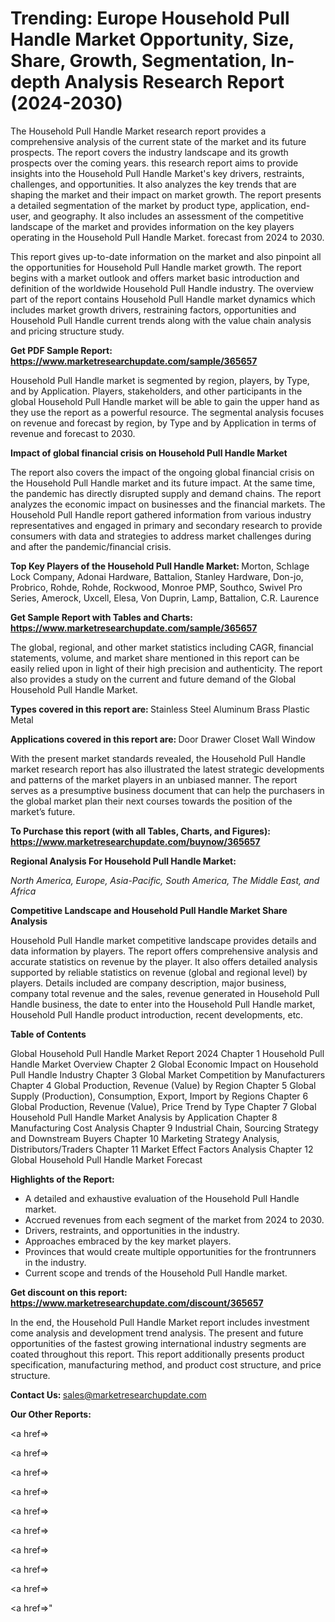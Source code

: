 # Trending: Europe Household Pull Handle Market Opportunity, Size, Share, Growth, Segmentation, In-depth Analysis Research Report (2024-2030)

The Household Pull Handle Market research report provides a comprehensive analysis of the current state of the market and its future prospects. The report covers the industry landscape and its growth prospects over the coming years. this research report aims to provide insights into the Household Pull Handle Market's key drivers, restraints, challenges, and opportunities. It also analyzes the key trends that are shaping the market and their impact on market growth. The report presents a detailed segmentation of the market by product type, application, end-user, and geography. It also includes an assessment of the competitive landscape of the market and provides information on the key players operating in the Household Pull Handle Market. forecast from 2024 to 2030.

This report gives up-to-date information on the market and also pinpoint all the opportunities for Household Pull Handle market growth. The report begins with a market outlook and offers market basic introduction and definition of the worldwide Household Pull Handle industry. The overview part of the report contains Household Pull Handle market dynamics which includes market growth drivers, restraining factors, opportunities and Household Pull Handle current trends along with the value chain analysis and pricing structure study.

<strong><b>Get PDF Sample Report: <a href=https://www.marketresearchupdate.com/sample/365657>https://www.marketresearchupdate.com/sample/365657</a></b></strong>

Household Pull Handle market is segmented by region, players, by Type, and by Application. Players, stakeholders, and other participants in the global Household Pull Handle market will be able to gain the upper hand as they use the report as a powerful resource. The segmental analysis focuses on revenue and forecast by region, by Type and by Application in terms of revenue and forecast to 2030.

<strong><b>Impact of global financial crisis on Household Pull Handle Market</b></strong>

The report also covers the impact of the ongoing global financial crisis on the Household Pull Handle market and its future impact. At the same time, the pandemic has directly disrupted supply and demand chains. The report analyzes the economic impact on businesses and the financial markets. The Household Pull Handle report gathered information from various industry representatives and engaged in primary and secondary research to provide consumers with data and strategies to address market challenges during and after the pandemic/financial crisis.

<strong><b>Top Key Players of the Household Pull Handle Market:
</b></strong>Morton, Schlage Lock Company, Adonai Hardware, Battalion, Stanley Hardware, Don-jo, Probrico, Rohde, Rohde, Rockwood, Monroe PMP, Southco, Swivel Pro Series, Amerock, Uxcell, Elesa, Von Duprin, Lamp, Battalion, C.R. Laurence<strong><b>
</b></strong>

<strong><b>Get Sample Report with Tables and Charts: <a href=https://www.marketresearchupdate.com/sample/365657>https://www.marketresearchupdate.com/sample/365657</a></b></strong>

The global, regional, and other market statistics including CAGR, financial statements, volume, and market share mentioned in this report can be easily relied upon in light of their high precision and authenticity. The report also provides a study on the current and future demand of the Global Household Pull Handle Market.

<strong><b>Types covered in this report are:
</b></strong>Stainless Steel
Aluminum
Brass
Plastic
Metal<strong><b>
</b></strong>

<strong><b>Applications covered in this report are:
</b></strong>Door
Drawer
Closet
Wall
Window<strong><b>
</b></strong>

With the present market standards revealed, the Household Pull Handle market research report has also illustrated the latest strategic developments and patterns of the market players in an unbiased manner. The report serves as a presumptive business document that can help the purchasers in the global market plan their next courses towards the position of the market’s future.

<strong><b>To Purchase this report (with all Tables, Charts, and Figures): <a href=https://www.marketresearchupdate.com/buynow/365657>https://www.marketresearchupdate.com/buynow/365657</a></b></strong>

<strong><b>Regional Analysis For Household Pull Handle Market:</b></strong>

<em><i>North America, Europe, Asia-Pacific, South America, The Middle East, and Africa</i></em>

<strong><b>Competitive Landscape and Household Pull Handle Market Share Analysis</b></strong>

Household Pull Handle market competitive landscape provides details and data information by players. The report offers comprehensive analysis and accurate statistics on revenue by the player. It also offers detailed analysis supported by reliable statistics on revenue (global and regional level) by players. Details included are company description, major business, company total revenue and the sales, revenue generated in Household Pull Handle business, the date to enter into the Household Pull Handle market, Household Pull Handle product introduction, recent developments, etc.

<strong><b>Table of Contents</b></strong>

Global Household Pull Handle Market Report 2024
Chapter 1 Household Pull Handle Market Overview
Chapter 2 Global Economic Impact on Household Pull Handle Industry
Chapter 3 Global Market Competition by Manufacturers
Chapter 4 Global Production, Revenue (Value) by Region
Chapter 5 Global Supply (Production), Consumption, Export, Import by Regions
Chapter 6 Global Production, Revenue (Value), Price Trend by Type
Chapter 7 Global Household Pull Handle Market Analysis by Application
Chapter 8 Manufacturing Cost Analysis
Chapter 9 Industrial Chain, Sourcing Strategy and Downstream Buyers
Chapter 10 Marketing Strategy Analysis, Distributors/Traders
Chapter 11 Market Effect Factors Analysis
Chapter 12 Global Household Pull Handle Market Forecast

<strong><b>Highlights of the Report:</b></strong>

- A detailed and exhaustive evaluation of the Household Pull Handle market.
- Accrued revenues from each segment of the market from 2024 to 2030.
- Drivers, restraints, and opportunities in the industry.
- Approaches embraced by the key market players.
- Provinces that would create multiple opportunities for the frontrunners in the industry.
- Current scope and trends of the Household Pull Handle market.

<strong><b>Get discount on this report: <a href=https://www.marketresearchupdate.com/discount/365657>https://www.marketresearchupdate.com/discount/365657</a></b></strong>

In the end, the Household Pull Handle Market report includes investment come analysis and development trend analysis. The present and future opportunities of the fastest growing international industry segments are coated throughout this report. This report additionally presents product specification, manufacturing method, and product cost structure, and price structure.

<strong><b>Contact Us:
</b></strong>sales@marketresearchupdate.com

<strong>Our Other Reports:</strong>

<a href=></a>

<a href=></a>

<a href=></a>

<a href=></a>

<a href=></a>

<a href=></a>

<a href=></a>

<a href=></a>

<a href=></a>

<a href=></a>"
